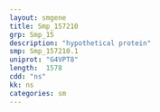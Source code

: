 ```yaml
---
layout: smgene
title: Smp_157210
grp: Smp_15
description: "hypothetical protein"
smp: Smp_157210.1
uniprot: "G4VPT8"
length:  1578
cdd: "ns"
kk: ns
categories: sm
---
```

